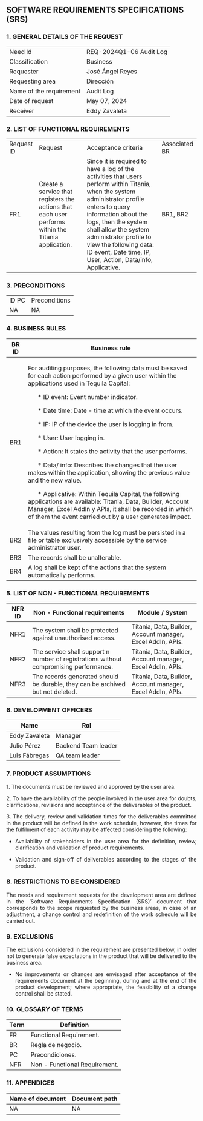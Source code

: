 ## SOFTWARE REQUIREMENTS SPECIFICATIONS (SRS)

### 1. GENERAL DETAILS OF THE REQUEST
<table>
  <tr>
    <td> Need Id </td>
    <td> REQ-2024Q1-06 Audit Log </td>
  </tr>
  <tr>
    <td> Classification </td>
    <td> Business </td>
  </tr>
  <tr>
    <td> Requester </td>
    <td> José Ángel Reyes </td>
  </tr>
    <tr>
    <td> Requesting area </td>
    <td> Dirección </td>
  </tr>
    <tr>
    <td> Name of the requirement </td>
    <td> Audit Log </td>
  </tr>
    <tr>
    <td> Date of request </td>
    <td> May 07, 2024 </td>
  </tr>
  <tr>
    <td> Receiver </td>
    <td> Eddy Zavaleta </td>
  </tr>
  </table>
  
### 2. LIST OF FUNCTIONAL REQUIREMENTS
<table>
  <tr>
    <td> Request ID </td>
    <td> Request </td>
    <td> Acceptance criteria </td>
    <td> Associated BR </td>
  </tr>
  <tr>
    <td> FR1 </td>
    <td> Create a service that registers the actions that each user performs within the Titania application. </td>
    <td> Since it is required to have a log of the activities that users perform within Titania, when the system administrator profile enters to query 
         information about the logs, then the system shall allow the system administrator profile to view the following data:  ID event, Date time, IP, 
         User, Action, Data/info, Applicative. </td>
    <td> BR1, BR2 </td>
  </tr>
</table>

### 3. PRECONDITIONS
<table>
  <tr>
    <td> ID PC </td>
    <td> Preconditions </td>
  </tr>
  <tr> 
    <td> NA </td>
    <td> NA </td>
  </tr>
</table>


### 4. BUSINESS RULES
|BR ID   |Business rule |
|:------:|--------------|
|BR1| <p> For auditing purposes, the following data must be saved for each action performed by a given user within the applications used in Tequila Capital:</p> <p> &#160; &#160; &#160; * ID event: Event number indicator. </p> <p> &#160; &#160; &#160; * Date time: Date - time at which the event occurs. </p> <p> &#160; &#160; &#160; * IP: IP of the device the user is logging in from.</p> <p> &#160; &#160; &#160; * User: User logging in. </p> <p> &#160; &#160; &#160; * Action: It states the activity that the user performs. </p> <p> &#160; &#160; &#160; * Data/ info: Describes the changes that the user makes within the application, showing the previous value and the new value. </p> <p> &#160; &#160; &#160; * Applicative: Within Tequila Capital, the following applications are available: Titania, Data, Builder, Account Manager, Excel AddIn y APIs, it shall be recorded in which of them the event carried out by a user generates impact. </p>|
|BR2| The values resulting from the log must be persisted in a file or table exclusively accessible by the service administrator user.|
|BR3| The records shall be unalterable.|
|BR4| A log shall be kept of the actions that the system automatically performs.| 

### 5. LIST OF NON - FUNCTIONAL REQUIREMENTS
|NFR ID |Non - Functional requirements |Module / System | 
|:-----:|------------------------------|----------------|
|NFR1|The system shall be protected against unauthorised access.|Titania, Data, Builder, Account manager, Excel AddIn, APIs.|                              
|NFR2|The service shall support n number of registrations without compromising performance.|Titania, Data, Builder, Account manager, Excel AddIn, APIs.|
|NFR3|The records generated should be durable, they can be archived but not deleted.|Titania, Data, Builder, Account manager, Excel AddIn, APIs.|

### 6. DEVELOPMENT OFFICERS
|Name |Rol |
|-----|----|
|Eddy Zavaleta| Manager|
|Julio Pérez| Backend Team leader|
|Luis Fábregas| QA team leader|

### 7. PRODUCT ASSUMPTIONS
<p align="justify"> 1. The documents must be reviewed and approved by the user area.</p>
<p align="justify"> 2. To have the availability of the people involved in the user area for doubts, clarifications, revisions and acceptance of the deliverables of the product. </p>
<p align="justify"> 3. The delivery, review and validation times for the deliverables committed in the product will be defined in the work schedule, however, the times for the fulfilment of each activity may be affected considering the following: </p>

   * <p align="justify"> Availability of stakeholders in the user area for the definition, review, clarification and validation of product requirements. </p> 
   * <p align="justify"> Validation and sign-off of deliverables according to the stages of the product. </p>

### 8. RESTRICTIONS TO BE CONSIDERED
<p align="justify"> The needs and requirement requests for the development area are defined in the ‘Software Requirements Specification (SRS)’ document that corresponds to the scope requested by the business areas, in case of an adjustment, a change control and redefinition of the work schedule will be carried out. </p>

### 9. EXCLUSIONS
<p align="justify"> The exclusions considered in the requirement are presented below, in order not to generate false expectations in the product that will be delivered to the business area. </p>

   * <p align="justify"> No improvements or changes are envisaged after acceptance of the requirements document at the beginning, during and at the end of the product development; where appropriate, the feasibility of a change control shall be stated. </p> 

### 10. GLOSSARY OF TERMS
|Term |Definition |
|-----|-----------|
|FR | Functional Requirement.|
|BR | Regla de negocio.|
|PC | Precondiciones.| 
|NFR| Non - Functional Requirement.|

### 11. APPENDICES
|Name of document |Document path | 
|-----------------|--------------|         
|NA |NA |      

